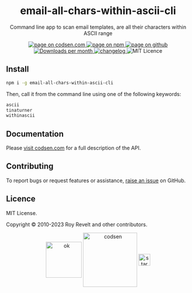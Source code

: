 <h1 align="center">email-all-chars-within-ascii-cli</h1>

<p align="center">Command line app to scan email templates, are all their characters within ASCII range</p>

<p align="center">
  <a href="https://codsen.com/os/email-all-chars-within-ascii-cli" rel="nofollow noreferrer noopener">
    <img src="https://img.shields.io/badge/-codsen-blue?style=flat-square" alt="page on codsen.com">
  </a>
  <a href="https://www.npmjs.com/package/email-all-chars-within-ascii-cli" rel="nofollow noreferrer noopener">
    <img src="https://img.shields.io/badge/-npm-blue?style=flat-square" alt="page on npm">
  </a>
  <a href="https://github.com/codsen/codsen/tree/main/packages/email-all-chars-within-ascii-cli" rel="nofollow noreferrer noopener">
    <img src="https://img.shields.io/badge/-github-blue?style=flat-square" alt="page on github">
  </a>
  <a href="https://npmcharts.com/compare/email-all-chars-within-ascii-cli?interval=30" rel="nofollow noreferrer noopener" target="_blank">
    <img src="https://img.shields.io/npm/dm/email-all-chars-within-ascii-cli.svg?style=flat-square" alt="Downloads per month">
  </a>
  <a href="https://codsen.com/os/email-all-chars-within-ascii-cli/changelog" rel="nofollow noreferrer noopener">
    <img src="https://img.shields.io/badge/changelog-here-brightgreen?style=flat-square" alt="changelog">
  </a>
  <img src="https://img.shields.io/badge/licence-MIT-brightgreen.svg?style=flat-square" alt="MIT Licence">
</p>

## Install

```bash
npm i -g email-all-chars-within-ascii-cli
```

Then, call it from the command line using one of the following keywords:

```bash
ascii
tinaturner
withinascii
```

## Documentation

Please [visit codsen.com](https://codsen.com/os/email-all-chars-within-ascii-cli/) for a full description of the API.

## Contributing

To report bugs or request features or assistance, [raise an issue](https://github.com/codsen/codsen/issues/new/choose) on GitHub.

## Licence

MIT License.

Copyright © 2010-2023 Roy Revelt and other contributors.

<p align="center"><img src="https://codsen.com/images/png-codsen-ok.png" width="98" alt="ok" align="center"> <img src="https://codsen.com/images/png-codsen-1.png" width="148" alt="codsen" align="center"> <img src="https://codsen.com/images/png-codsen-star-small.png" width="32" alt="star" align="center"></p>
